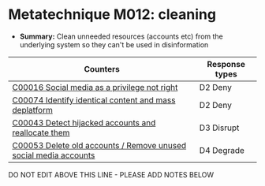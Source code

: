 # Metatechnique M012: cleaning

* **Summary:** Clean unneeded resources (accounts etc) from the underlying system so they can't be used in disinformation


| Counters | Response types |
| -------- | -------------- |
| [C00016 Social media as a privilege not right](../counters/C00016.md) | D2 Deny |
| [C00074 Identify identical content and mass deplatform](../counters/C00074.md) | D2 Deny |
| [C00043 Detect hijacked accounts and reallocate them ](../counters/C00043.md) | D3 Disrupt |
| [C00053 Delete old accounts / Remove unused social media accounts](../counters/C00053.md) | D4 Degrade |



DO NOT EDIT ABOVE THIS LINE - PLEASE ADD NOTES BELOW